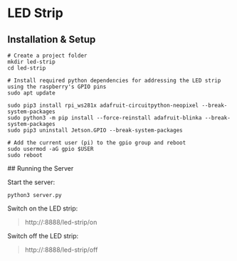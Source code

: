 # LED Strip

## Installation & Setup

```shell
# Create a project folder
mkdir led-strip
cd led-strip

# Install required python dependencies for addressing the LED strip using the raspberry's GPIO pins
sudo apt update

sudo pip3 install rpi_ws281x adafruit-circuitpython-neopixel --break-system-packages
sudo python3 -m pip install --force-reinstall adafruit-blinka --break-system-packages
sudo pip3 uninstall Jetson.GPIO --break-system-packages

# Add the current user (pi) to the gpio group and reboot
sudo usermod -aG gpio $USER
sudo reboot
```

## Running the Server

Start the server:
```shell
python3 server.py
```

Switch on the LED strip:
> http://<ip>:8888/led-strip/on


Switch off the LED strip:
> http://<ip>:8888/led-strip/off

